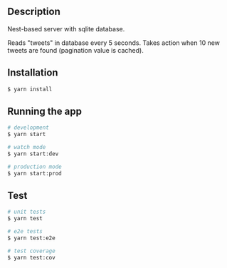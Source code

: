 ## Description

Nest-based server with sqlite database.

Reads "tweets" in database every 5 seconds.
Takes action when 10 new tweets are found (pagination value is cached).


## Installation

```bash
$ yarn install
```

## Running the app

```bash
# development
$ yarn start

# watch mode
$ yarn start:dev

# production mode
$ yarn start:prod
```

## Test

```bash
# unit tests
$ yarn test

# e2e tests
$ yarn test:e2e

# test coverage
$ yarn test:cov
```
